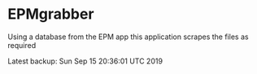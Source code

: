 # EPMgrabber
Using a database from the EPM app this application scrapes the files as required


Latest backup: Sun Sep 15 20:36:01 UTC 2019

